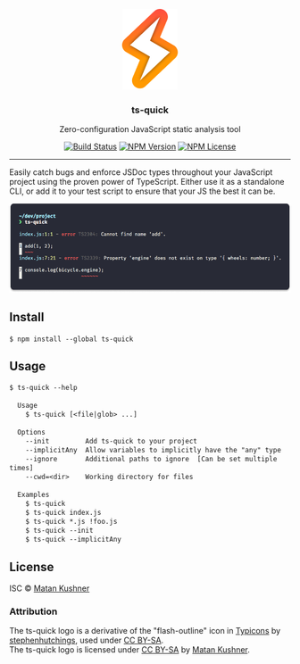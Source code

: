 <p align="center">
  <img alt="lightning bolt" src="./media/logo.png" width=100px>
  <h3 align="center">ts-quick️</h3>
  <p align="center">Zero-configuration JavaScript static analysis tool</p>
  <p align="center">
    <a href="https://travis-ci.org/matchai/ts-quick"><img src="https://badgen.net/travis/matchai/ts-quick" alt="Build Status"></a>
    <a href="https://www.npmjs.com/package/ts-quick"><img src="https://badgen.net/npm/v/ts-quick" alt="NPM Version"></a>
    <a href="https://www.npmjs.com/package/ts-quick"><img src="https://badgen.net/npm/license/ts-quick" alt="NPM License"></a>
  </p>
</p>

---

Easily catch bugs and enforce JSDoc types throughout your JavaScript project using the proven power of TypeScript.
Either use it as a standalone CLI, or add it to your test script to ensure that your JS the best it can be.

![ts-quick reporting two errors](./media/demo.png)

## Install

```
$ npm install --global ts-quick
```

## Usage

```
$ ts-quick --help

  Usage
    $ ts-quick [<file|glob> ...]

  Options
    --init         Add ts-quick to your project
    --implicitAny  Allow variables to implicitly have the "any" type
    --ignore       Additional paths to ignore  [Can be set multiple times]
    --cwd=<dir>    Working directory for files

  Examples
    $ ts-quick
    $ ts-quick index.js
    $ ts-quick *.js !foo.js
    $ ts-quick --init
    $ ts-quick --implicitAny
```

## License

ISC © [Matan Kushner](https://matchai.me/)

### Attribution

The ts-quick logo is a derivative of the "flash-outline" icon in [Typicons](https://github.com/stephenhutchings/typicons.font) by [stephenhutchings](https://github.com/stephenhutchings), used under [CC BY-SA](https://creativecommons.org/licenses/by-sa/3.0/).<br>The ts-quick logo is licensed under [CC BY-SA](https://creativecommons.org/licenses/by-sa/3.0/) by [Matan Kushner](https://matchai.me/).
